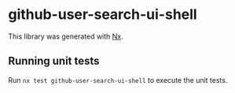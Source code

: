 # github-user-search-ui-shell

This library was generated with [Nx](https://nx.dev).

## Running unit tests

Run `nx test github-user-search-ui-shell` to execute the unit tests.
